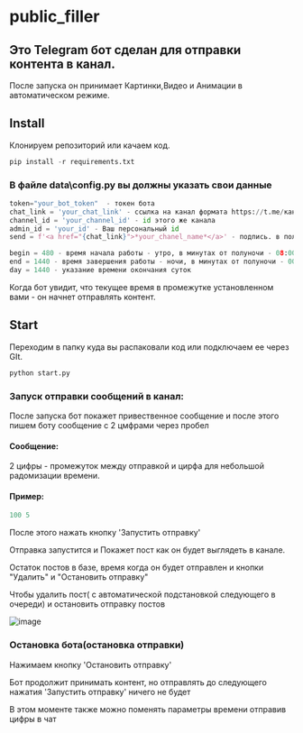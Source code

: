 # public_filler

## Это Telegram бот сделан для отправки контента в канал.
После запуска он принимает Картинки,Видео и Анимации в автоматическом режиме.

## Install
Клонируем репозиторий или качаем код.
```python
pip install -r requirements.txt
```

### В файле data\config.py вы должны указать свои данные
```python
token="your_bot_token"  - токен бота
chat_link = 'your_chat_link' - ссылка на канал формата https://t.me/канал
channel_id = 'your_channel_id' - id этого же канала
admin_id = 'your_id' - Ваш персональный id
send = f'<a href="{chat_link}">*your_chanel_name*</a>' - подпись. в поле *your_chanel_name* прописать название вашего канала

begin = 480 - время начала работы - утро, в минутах от полуночи - 08:00:00, можно устновить свое.
end = 1440 - время завершения работы - ночи, в минутах от полуночи - 00:00:00, можно устновить свое.
day = 1440 - указание времени окончания суток
```
Когда бот увидит, что текущее время в промежутке установленном вами - он начнет отправлять контент.

## Start
Переходим в папку куда вы распаковали код или подключаем ее через GIt.

```bash
python start.py
```


### Запуск отправки сообщений в канал:
<p>После запуска бот покажет привественное сообщение и после этого пишем боту сообщение с 2 цмфрами через пробел

#### Сообщение:
<p>2 цифры - промежуток между отправкой и цирфа для небольшой радомизации времени. 
 
#### Пример:
 ```python
 100 5
 ```

<p>После этого нажать кнопку 'Запустить отправку'
<p>Отправка запустится и Покажет пост как он будет выглядеть в канале.
<p>Остаток постов в базе, время когда он будет отправлен и кнопки "Удалить" и "Остановить отправку"
<p>Чтобы удалить пост( с автоматической подстановкой следующего в очереди) и остановить отправку постов

![image](https://user-images.githubusercontent.com/10975524/203121894-edade7cd-d6e3-4875-b634-1ff582cdf7b5.png)

### Остановка бота(остановка отправки)
<p>Нажимаем кнопку 'Остановить отправку'
<p>Бот продолжит принимать контент, но отправлять до следующего нажатия 'Запустить отправку' ничего не будет
<p>В этом моменте также можно поменять параметры времени отправив цифры в чат
